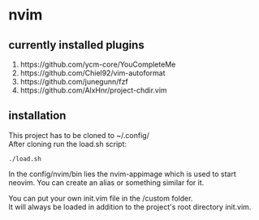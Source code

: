 # nvim

## currently installed plugins

<ol>
<li>https://github.com/ycm-core/YouCompleteMe</li>
<li>https://github.com/Chiel92/vim-autoformat</li>
<li>https://github.com/junegunn/fzf</li>
<li>https://github.com/AlxHnr/project-chdir.vim</li>
</ol>

## installation

This project has to be cloned to ~/.config/
<br>
After cloning run the load.sh script:

``./load.sh
``

In the config/nvim/bin lies the nvim-appimage which is used to start neovim. You can create an alias or something similar for it.
<br>

You can put your own init.vim file in the /custom folder.
<br>
It will always be loaded in addition to the project's root directory init.vim.



